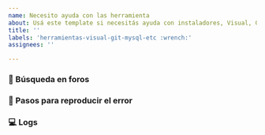 ```yaml
---
name: Necesito ayuda con las herramienta
about: Usá este template si necesitás ayuda con instaladores, Visual, Git, MySQL u otra herramienta.
title: ''
labels: 'herramientas-visual-git-mysql-etc :wrench:'
assignees: ''

---
```


<!--
Contanos cuál es el contexto de tu duda o problema. No olvides buscar primero en el buscador de issues por si la duda ya fue resuelta antes. Si no se resuelve tu duda pero creés que el issue está relacionado, podés citarlo con un #.
-->

### 🔎 Búsqueda en foros
<!--
Contanos si investigaste sobre el tema en Google o en foros, y si encontraste algún post que sea de utilidad para darnos más contexto sobre el problema.
-->

### 📝 Pasos para reproducir el error
<!--
Contanos qué pasos seguiste en la interfaz de usuario para llegar hasta la duda o problema. Podés darle formato código con (Ctrl + 'e').
-->

### 💻 Logs
<!--
Si obtuviste por consola o por pantalla algo que pueda ayudar a darnos más contexto, copiá el texto y pegalo acá. Podés darle formato código con (Ctrl + 'e'). Si el output es muy extenso, sentite libre de adjuntar un archivo de texto en su lugar.
-->
